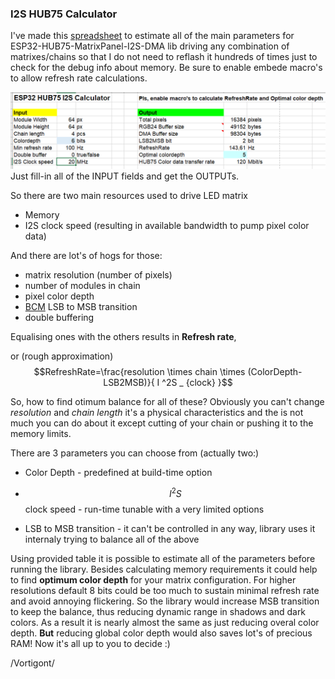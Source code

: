 ### I2S HUB75 Calculator

I've made this [spreadsheet](i2s_memcalc.xlsm) to estimate all of the main parameters for ESP32-HUB75-MatrixPanel-I2S-DMA lib driving any combination of matrixes/chains so that I do not need to reflash it hundreds of times just to check for the debug info about memory.
Be sure to enable embede macro's to allow refresh rate calculations.

![](i2scalc.png)
Just fill-in all of the INPUT fields and get the OUTPUTs.

So there are  two main resources used to drive LED matrix
 - Memory
 - I2S clock speed (resulting in available bandwidth to pump pixel color data)

And there are lot's of hogs for those:
 - matrix resolution (number of pixels)
 - number of modules in chain
 - pixel color depth
 - [BCM](http://www.batsocks.co.uk/readme/art_bcm_5.htm) LSB to MSB transition
 - double buffering

Equalising ones with the others results in **Refresh rate**,

or (rough approximation) $$RefreshRate=\frac{resolution \times chain \times (ColorDepth-LSB2MSB)}{ I ^2S _ {clock} }$$

So, how to find otimum balance for all of these? Obviously you can't change *resolution* and *chain length*  it's a physical characteristics and the is not much you can do about it except cutting of your chain or pushing it to the memory limits.

There are 3 parameters you can choose from (actually two:)
 - Color Depth - predefined at build-time option

 -   $$I^2S$$ clock speed - run-time tunable with a very limited options

- LSB to MSB transition - it can't  be controlled in any way, library uses it internaly trying to balance all of the above 

Using provided table it is possible to estimate all of the parameters before running the library. Besides calculating memory requirements it could help to find **optimum color depth** for your matrix configuration. For higher resolutions default 8 bits could be too much to sustain minimal refresh rate and avoid annoying flickering. So the library would increase MSB transition to keep the balance, thus reducing dynamic range in shadows and dark colors. As a result it is nearly almost the same as just reducing overal color depth. **But** reducing global color depth would also saves lot's of precious RAM!
Now it's all up to you to decide :)

/Vortigont/